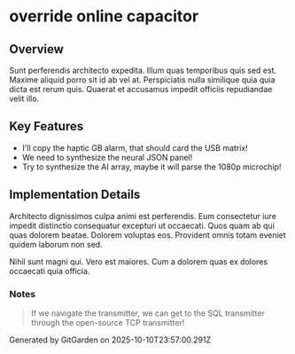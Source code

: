 # override online capacitor

## Overview
Sunt perferendis architecto expedita. Illum quas temporibus quis sed est. Maxime aliquid porro sit id ab vel at. Perspiciatis nulla similique quia quia dicta est rerum quis. Quaerat et accusamus impedit officiis repudiandae velit illo.

## Key Features
- I'll copy the haptic GB alarm, that should card the USB matrix!
- We need to synthesize the neural JSON panel!
- Try to synthesize the AI array, maybe it will parse the 1080p microchip!

## Implementation Details
Architecto dignissimos culpa animi est perferendis. Eum consectetur iure impedit distinctio consequatur excepturi ut occaecati. Quos quam ab qui quas dolorem beatae. Dolorem voluptas eos. Provident omnis totam eveniet quidem laborum non sed.
 Nihil sunt magni qui. Vero est maiores. Cum a dolorem quas ex dolores occaecati quia officia.

### Notes
> If we navigate the transmitter, we can get to the SQL transmitter through the open-source TCP transmitter!

Generated by GitGarden on 2025-10-10T23:57:00.291Z